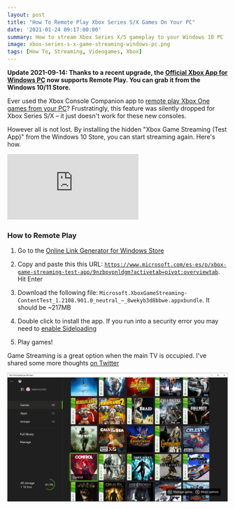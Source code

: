 ```yaml
---
layout: post
title: "How To Remote Play Xbox Series S/X Games On Your PC"
date: '2021-01-24 09:17:00:00'
summary: How to stream Xbox Series X/S gameplay to your Windows 10 PC ...
image: xbox-series-s-x-game-streaming-windows-pc.png
tags: [How To, Streaming, Videogames, Xbox]
---
```


**Update 2021-09-14: Thanks to a recent upgrade, the <a href="https://www.xbox.com/en-GB/apps/xbox-app-for-pc" target="_blank">Official Xbox App for Windows PC</a> now supports Remote Play. You can grab it from the Windows 10/11 Store.**

Ever used the Xbox Console Companion app to <a href="https://support.xbox.com/en-US/help/games-apps/apps-help/how-to-use-game-streaming-in-xbox-console-companion-app" target="_blank">remote play Xbox One games from your PC</a>? Frustratingly, this feature was silently dropped for Xbox Series S/X – it just doesn't work for these new consoles.

However all is not lost. By installing the hidden "Xbox Game Streaming (Test App)" from the Windows 10 Store, you can start streaming again. Here's how.

<div class="youtube-container">
<iframe src="https://www.youtube.com/embed/m44x4aRlx5I?rel=0" 
frameborder="0" allowfullscreen class="youtube-video"></iframe>
</div> 


### How to Remote Play

1. Go to the <a href="https://store.rg-adguard.net/" target="_blank">Online Link Generator for Windows Store</a>

2. Copy and paste this this URL: <code>https://www.microsoft.com/es-es/p/xbox-game-streaming-test-app/9nzbpvpnldgm?activetab=pivot:overviewtab</code>. Hit Enter

3. Download the following file: <code>Microsoft.XboxGameStreaming-ContentTest_1.2108.901.0_neutral_~_8wekyb3d8bbwe.appxbundle</code>. It should be ~217MB

4. Double click to install the app. If you run into a security error you may need to <a href="https://www.windowscentral.com/how-enable-windows-10-sideload-apps-outside-store" target="_blank">enable Sideloading</a>

5. Play games!

Game Streaming is a great option when the main TV is occupied. I've shared some more thoughts <a href="https://twitter.com/jamesfmackenzie/status/1353344939472654336?s=21" target="_blank">on Twitter</a>

![](/img/posts/xbox-series-s-x-game-streaming-windows-pc.png)
